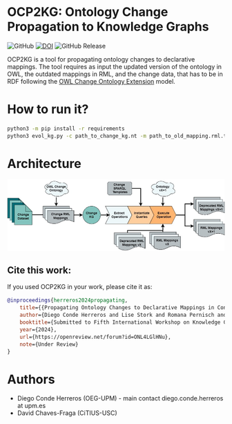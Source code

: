# OCP2KG: Ontology Change Propagation to Knowledge Graphs
![GitHub](https://img.shields.io/github/license/oeg-dataintegration/ocp2kg?style=flat)
[![DOI](https://zenodo.org/badge/690501188.svg)](https://zenodo.org/doi/10.5281/zenodo.11244236)
![GitHub Release](https://img.shields.io/github/v/release/oeg-upm/ocp2kg)


OCP2KG is a tool for propagating ontology changes to declarative mappings. The tool requires as input the updated 
version of the ontology in OWL, the outdated mappings in RML, and the change data, that has to be in 
RDF following the [OWL Change Ontology Extension](https://github.com/DiegoCondeHerreros/OWLChangeExtension) model.  

# How to run it?

```bash
python3 -m pip install -r requirements
python3 evol_kg.py -c path_to_change_kg.nt -m path_to_old_mapping.rml.ttl -o path_to_new_ontology.ttl -n path_output_mappings.rml.ttl
```

# Architecture
![OCP2KG Architecture](figures/arqui.jpg?raw=true "OCP2KG Architecture")

## Cite this work:
If you used OCP2KG in your work, please cite it as:

```bib
@inproceedings{herreros2024propagating,
    title={{Propagating Ontology Changes to Declarative Mappings in Construction of Knowledge Graphs}},
    author={Diego Conde Herreros and Lise Stork and Romana Pernisch and Mar{\'\i}a Poveda-Villal{\'o}n and Oscar Corcho and David Chaves-Fraga},
    booktitle={Submitted to Fifth International Workshop on Knowledge Graph Construction\@ESWC2024},
    year={2024},
    url={https://openreview.net/forum?id=ONL4LGlHNu},
    note={Under Review}
}
```

# Authors
- Diego Conde Herreros (OEG-UPM) - main contact  diego.conde.herreros at upm.es
- David Chaves-Fraga (CiTIUS-USC)
